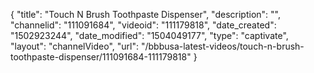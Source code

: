 {
    "title": "Touch N Brush Toothpaste Dispenser",
    "description": "",
    "channelid": "111091684",
    "videoid": "111179818",
    "date_created": "1502923244",
    "date_modified": "1504049177",
    "type": "captivate",
    "layout": "channelVideo",
    "url": "\/bbbusa-latest-videos\/touch-n-brush-toothpaste-dispenser\/111091684-111179818"
}
